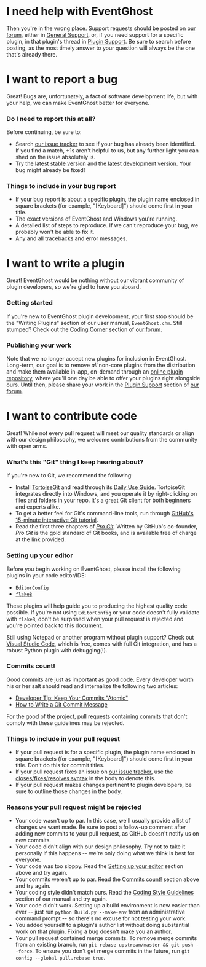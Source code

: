 # I need help with EventGhost

Then you're in the wrong place. Support requests should be posted on [our forum](http://www.eventghost.net/forum/), either in [General Support](http://www.eventghost.net/forum/viewforum.php?f=2), or, if you need support for a specific plugin, in that plugin's thread in [Plugin Support](http://www.eventghost.net/forum/viewforum.php?f=9). Be sure to search before posting, as the most timely answer to your question will always be the one that's already there.


# I want to report a bug

Great! Bugs are, unfortunately, a fact of software development life, but with your help, we can make EventGhost better for everyone.

### Do I need to report this at all?

Before continuing, be sure to:

* Search [our issue tracker](https://github.com/EventGhost/EventGhost/issues?q=) to see if your bug has already been identified. If you find a match, +1s aren't helpful to us, but any further light you can shed on the issue absolutely is.
* Try [the latest stable version](http://www.eventghost.net/downloads/) and [the latest development version](https://ci.appveyor.com/project/topic2k/eventghost/branch/master/artifacts). Your bug might already be fixed!

### Things to include in your bug report

* If your bug report is about a specific plugin, the plugin name enclosed in square brackets (for example, "[Keyboard]") should come first in your title.
* The exact versions of EventGhost and Windows you're running.
* A detailed list of steps to reproduce. If we can't reproduce your bug, we probably won't be able to fix it.
* Any and all tracebacks and error messages.


# I want to write a plugin

Great! EventGhost would be nothing without our vibrant community of plugin developers, so we're glad to have you aboard.

### Getting started

If you're new to EventGhost plugin development, your first stop should be the "Writing Plugins" section of our user manual, `EventGhost.chm`. Still stumped? Check out the [Coding Corner](http://www.eventghost.net/forum/viewforum.php?f=10) section of [our forum](http://www.eventghost.net/forum/).

### Publishing your work

Note that we no longer accept new plugins for inclusion in EventGhost. Long-term, our goal is to remove *all* non-core plugins from the distribution and make them available in-app, on-demand through an [online plugin repository](https://github.com/EventGhost/EventGhost/issues/4), where you'll one day be able to offer your plugins right alongside ours. Until then, please share your work in the [Plugin Support](http://www.eventghost.net/forum/viewforum.php?f=9) section of [our forum](http://www.eventghost.net/forum/).


# I want to contribute code

Great! While not every pull request will meet our quality standards or align with our design philosophy, we welcome contributions from the community with open arms.

### What's this "Git" thing I keep hearing about?

If you're new to Git, we recommend the following:

* Install [TortoiseGit](https://tortoisegit.org/download/) and read through its [Daily Use Guide](https://tortoisegit.org/docs/tortoisegit/tgit-dug.html). TortoiseGit integrates directly into Windows, and you operate it by right-clicking on files and folders in your repo. It's a great Git client for both beginners and experts alike.
* To get a better feel for Git's command-line tools, run through [GitHub's 15-minute interactive Git tutorial](https://try.github.io/).
* Read the first three chapters of [*Pro Git*](https://git-scm.com/book). Written by GitHub's co-founder, *Pro Git* is the gold standard of Git books, and is available free of charge at the link provided.

### Setting up your editor

Before you begin working on EventGhost, please install the following plugins in your code editor/IDE:

* [`EditorConfig`](http://editorconfig.org/)
* [`flake8`](https://flake8.readthedocs.io/)

These plugins will help guide you to producing the highest quality code possible. If you're not using `EditorConfig` or your code doesn't fully validate with `flake8`, don't be surprised when your pull request is rejected and you're pointed back to this document.

Still using Notepad or another program without plugin support? Check out [Visual Studio Code](https://code.visualstudio.com/docs/languages/python), which is free, comes with full Git integration, and has a robust Python plugin with debugging(!).

### Commits count!

Good commits are just as important as good code. Every developer worth his or her salt should read and internalize the following two articles:

* [Developer Tip: Keep Your Commits "Atomic"](http://www.freshconsulting.com/atomic-commits/)
* [How to Write a Git Commit Message](http://chris.beams.io/posts/git-commit/)

For the good of the project, pull requests containing commits that don't comply with these guidelines may be rejected.

### Things to include in your pull request

* If your pull request is for a specific plugin, the plugin name enclosed in square brackets (for example, "[Keyboard]") should come first in your title. Don't do this for commit titles.
* If your pull request fixes an issue on [our issue tracker](https://github.com/EventGhost/EventGhost/issues), use the [closes/fixes/resolves syntax](https://help.github.com/articles/closing-issues-via-commit-messages/) in the body to denote this.
* If your pull request makes changes pertinent to plugin developers, be sure to outline those changes in the body.

### Reasons your pull request might be rejected

* Your code wasn't up to par. In this case, we'll usually provide a list of changes we want made. Be sure to post a follow-up comment after adding new commits to your pull request, as GitHub doesn't notify us on new commits.
* Your code didn't align with our design philosophy. Try not to take it personally if this happens -- we're only doing what we think is best for everyone.
* Your code was too sloppy. Read the [Setting up your editor](#setting-up-your-editor) section above and try again.
* Your commits weren't up to par. Read the [Commits count!](#commits-count) section above and try again.
* Your coding style didn't match ours. Read the [Coding Style Guidelines](https://github.com/EventGhost/EventGhost/blob/master/_build/data/docs/codingstyle.rst) section of our manual and try again.
* Your code didn't work. Setting up a build environment is now easier than ever -- just run `python Build.py --make-env` from an administrative command prompt -- so there's no excuse for not testing your work.
* You added yourself to a plugin's author list without doing substantial work on that plugin. Fixing a bug doesn't make you an author.
* Your pull request contained merge commits. To remove merge commits from an existing branch, run `git rebase upstream/master && git push --force`. To ensure you don't get merge commits in the future, run `git config --global pull.rebase true`.
